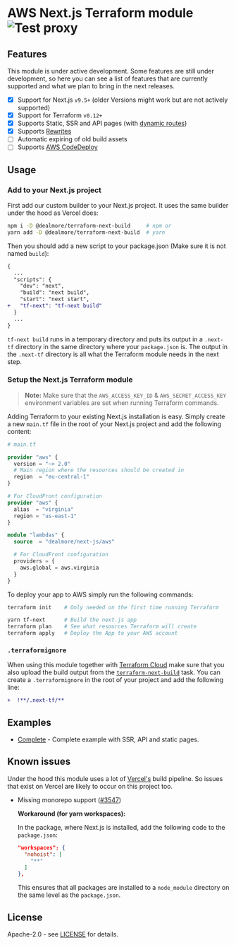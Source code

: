 # AWS Next.js Terraform module ![Test proxy](https://github.com/dealmore/terraform-aws-next-js/workflows/Test%20proxy/badge.svg)

## Features

This module is under active development.
Some features are still under development, so here you can see a list of features that are currently supported and what we plan to bring in the next releases.

- [x] Support for Next.js `v9.5+` (older Versions might work but are not actively supported)
- [x] Support for Terraform `v0.12+`
- [x] Supports Static, SSR and API pages (with [dynamic routes](https://nextjs.org/docs/routing/dynamic-routes))
- [x] Supports [Rewrites](https://nextjs.org/docs/api-reference/next.config.js/rewrites)
- [ ] Automatic expiring of old build assets
- [ ] Supports [AWS CodeDeploy](https://aws.amazon.com/codedeploy/)

## Usage

### Add to your Next.js project

First add our custom builder to your Next.js project. It uses the same builder under the hood as Vercel does:

```sh
npm i -D @dealmore/terraform-next-build     # npm or
yarn add -D @dealmore/terraform-next-build  # yarn
```

Then you should add a new script to your package.json (Make sure it is not named `build`):

```diff
{
  ...
  "scripts": {
    "dev": "next",
    "build": "next build",
    "start": "next start",
+   "tf-next": "tf-next build"
  }
  ...
}
```

`tf-next build` runs in a temporary directory and puts its output in a `.next-tf` directory in the same directory where your `package.json` is.
The output in the `.next-tf` directory is all what the Terraform module needs in the next step.

### Setup the Next.js Terraform module

> **Note:** Make sure that the `AWS_ACCESS_KEY_ID` & `AWS_SECRET_ACCESS_KEY` environment variables are set when running Terraform commands.

Adding Terraform to your existing Next.js installation is easy.
Simply create a new `main.tf` file in the root of your Next.js project and add the following content:

```tf
# main.tf

provider "aws" {
  version = "~> 2.0"
  # Main region where the resources should be created in
  region  = "eu-central-1"
}

# For CloudFront configuration
provider "aws" {
  alias  = "virginia"
  region = "us-east-1"
}

module "lambdas" {
  source  = "dealmore/next-js/aws"

  # For CloudFront configuration
  providers = {
    aws.global = aws.virginia
  }
}
```

To deploy your app to AWS simply run the following commands:

```sh
terraform init    # Only needed on the first time running Terraform

yarn tf-next      # Build the next.js app
terraform plan    # See what resources Terraform will create
terraform apply   # Deploy the App to your AWS account
```

### `.terraformignore`

When using this module together with [Terraform Cloud](https://www.terraform.io/) make sure that you also upload the build output from the [`terraform-next-build`](https://www.npmjs.com/package/@dealmore/terraform-next-build) task.
You can create a `.terraformignore` in the root of your project and add the following line:

```diff
+  !**/.next-tf/**
```

## Examples

- [Complete](./examples/complete) - Complete example with SSR, API and static pages.

## Known issues

Under the hood this module uses a lot of [Vercel's](https://github.com/vercel/vercel/) build pipeline.
So issues that exist on Vercel are likely to occur on this project too.

- Missing monorepo support ([#3547](https://github.com/vercel/vercel/issues/3547))

  **Workaround (for yarn workspaces):**

  In the package, where Next.js is installed, add the following code to the `package.json`:

  ```json
  "workspaces": {
    "nohoist": [
      "**"
    ]
  },
  ```

  This ensures that all packages are installed to a `node_module` directory on the same level as the `package.json`.

## License

Apache-2.0 - see [LICENSE](./LICENSE) for details.
